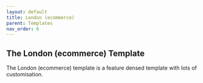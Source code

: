 ```yaml
---
layout: default
title: London (ecommerce)
parent: Templates
nav_order: 6
---
```

## The London (ecommerce) Template

The London (ecommerce) template is a feature densed template with lots of customisation. 